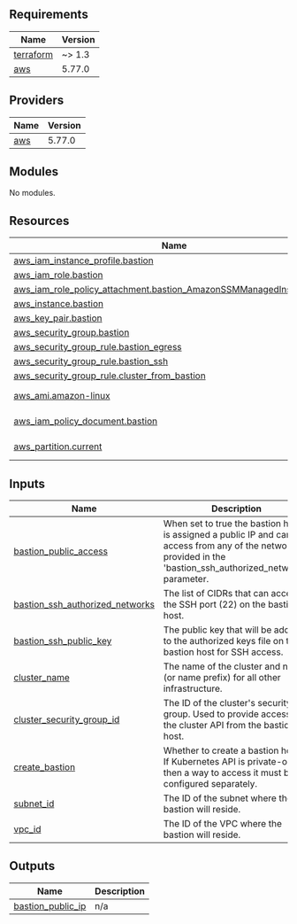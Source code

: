<!-- BEGIN_TF_DOCS -->
## Requirements

| Name | Version |
|------|---------|
| <a name="requirement_terraform"></a> [terraform](#requirement\_terraform) | ~> 1.3 |
| <a name="requirement_aws"></a> [aws](#requirement\_aws) | 5.77.0 |

## Providers

| Name | Version |
|------|---------|
| <a name="provider_aws"></a> [aws](#provider\_aws) | 5.77.0 |

## Modules

No modules.

## Resources

| Name | Type |
|------|------|
| [aws_iam_instance_profile.bastion](https://registry.terraform.io/providers/hashicorp/aws/5.77.0/docs/resources/iam_instance_profile) | resource |
| [aws_iam_role.bastion](https://registry.terraform.io/providers/hashicorp/aws/5.77.0/docs/resources/iam_role) | resource |
| [aws_iam_role_policy_attachment.bastion_AmazonSSMManagedInstanceCore](https://registry.terraform.io/providers/hashicorp/aws/5.77.0/docs/resources/iam_role_policy_attachment) | resource |
| [aws_instance.bastion](https://registry.terraform.io/providers/hashicorp/aws/5.77.0/docs/resources/instance) | resource |
| [aws_key_pair.bastion](https://registry.terraform.io/providers/hashicorp/aws/5.77.0/docs/resources/key_pair) | resource |
| [aws_security_group.bastion](https://registry.terraform.io/providers/hashicorp/aws/5.77.0/docs/resources/security_group) | resource |
| [aws_security_group_rule.bastion_egress](https://registry.terraform.io/providers/hashicorp/aws/5.77.0/docs/resources/security_group_rule) | resource |
| [aws_security_group_rule.bastion_ssh](https://registry.terraform.io/providers/hashicorp/aws/5.77.0/docs/resources/security_group_rule) | resource |
| [aws_security_group_rule.cluster_from_bastion](https://registry.terraform.io/providers/hashicorp/aws/5.77.0/docs/resources/security_group_rule) | resource |
| [aws_ami.amazon-linux](https://registry.terraform.io/providers/hashicorp/aws/5.77.0/docs/data-sources/ami) | data source |
| [aws_iam_policy_document.bastion](https://registry.terraform.io/providers/hashicorp/aws/5.77.0/docs/data-sources/iam_policy_document) | data source |
| [aws_partition.current](https://registry.terraform.io/providers/hashicorp/aws/5.77.0/docs/data-sources/partition) | data source |

## Inputs

| Name | Description | Type | Default | Required |
|------|-------------|------|---------|:--------:|
| <a name="input_bastion_public_access"></a> [bastion\_public\_access](#input\_bastion\_public\_access) | When set to true the bastion host is assigned a public IP and can be access from any of the networks provided in the 'bastion\_ssh\_authorized\_networks' parameter. | `bool` | `true` | no |
| <a name="input_bastion_ssh_authorized_networks"></a> [bastion\_ssh\_authorized\_networks](#input\_bastion\_ssh\_authorized\_networks) | The list of CIDRs that can access the SSH port (22) on the bastion host. | `list(string)` | `[]` | no |
| <a name="input_bastion_ssh_public_key"></a> [bastion\_ssh\_public\_key](#input\_bastion\_ssh\_public\_key) | The public key that will be added to the authorized keys file on the bastion host for SSH access. | `string` | `""` | no |
| <a name="input_cluster_name"></a> [cluster\_name](#input\_cluster\_name) | The name of the cluster and name (or name prefix) for all other infrastructure. | `string` | n/a | yes |
| <a name="input_cluster_security_group_id"></a> [cluster\_security\_group\_id](#input\_cluster\_security\_group\_id) | The ID of the cluster's security group. Used to provide access to the cluster API from the bastion host. | `string` | `null` | no |
| <a name="input_create_bastion"></a> [create\_bastion](#input\_create\_bastion) | Whether to create a bastion host. If Kubernetes API is private-only then a way to access it must be configured separately. | `bool` | `true` | no |
| <a name="input_subnet_id"></a> [subnet\_id](#input\_subnet\_id) | The ID of the subnet where the bastion will reside. | `string` | `null` | no |
| <a name="input_vpc_id"></a> [vpc\_id](#input\_vpc\_id) | The ID of the VPC where the bastion will reside. | `string` | `null` | no |

## Outputs

| Name | Description |
|------|-------------|
| <a name="output_bastion_public_ip"></a> [bastion\_public\_ip](#output\_bastion\_public\_ip) | n/a |
<!-- END_TF_DOCS -->
